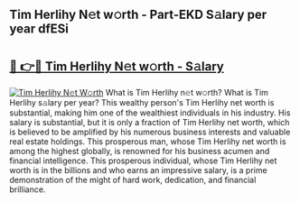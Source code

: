 ## Tim Herlihy N𝚎t w𝚘rth - Part-EKD S𝚊lary per year dfESi

# <h2><a href="http://gc3b2f.nevu.top/?p=Tim+Herlihy">🔗 👉🔴 Tim Herlihy N𝚎t w𝚘rth - S𝚊lary</a></h2>

[![Tim Herlihy N𝚎t W𝚘rth](https://i.imgur.com/Oavwk0R.jpeg)](http://gc3b2f.nevu.top/?p=Tim+Herlihy)
What is Tim Herlihy n𝚎t w𝚘rth? What is Tim Herlihy s𝚊lary per year?
This wealthy person's Tim Herlihy net worth is substantial, making him one of the wealthiest individuals in his industry. His salary is substantial, but it is only a fraction of Tim Herlihy net worth, which is believed to be amplified by his numerous business interests and valuable real estate holdings. This prosperous man, whose Tim Herlihy net worth is among the highest globally, is renowned for his business acumen and financial intelligence. This prosperous individual, whose Tim Herlihy net worth is in the billions and who earns an impressive salary, is a prime demonstration of the might of hard work, dedication, and financial brilliance.
